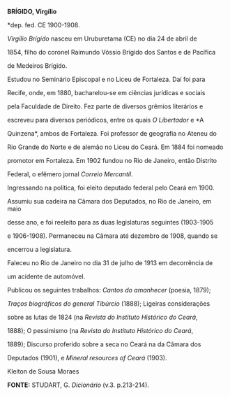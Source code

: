**BRÍGIDO, Virgílio**



\*dep. fed. CE 1900-1908.



*Virgílio Brígido* nasceu em Uruburetama (CE) no dia 24 de abril de

1854, filho do coronel Raimundo Vóssio Brígido dos Santos e de Pacífica

de Medeiros Brígido.



Estudou no Seminário Episcopal e no Liceu de Fortaleza. Daí foi para

Recife, onde, em 1880, bacharelou-se em ciências jurídicas e sociais

pela Faculdade de Direito. Fez parte de diversos grêmios literários e

escreveu para diversos periódicos, entre os quais *O Libertador* e *A

Quinzena*, ambos de Fortaleza. Foi professor de geografia no Ateneu do

Rio Grande do Norte e de alemão no Liceu do Ceará. Em 1884 foi nomeado

promotor em Fortaleza. Em 1902 fundou no Rio de Janeiro, então Distrito

Federal, o efêmero jornal *Correio Mercantil*.



Ingressando na política, foi eleito deputado federal pelo Ceará em 1900.

Assumiu sua cadeira na Câmara dos Deputados, no Rio de Janeiro, em maio

desse ano, e foi reeleito para as duas legislaturas seguintes (1903-1905

e 1906-1908). Permaneceu na Câmara até dezembro de 1908, quando se

encerrou a legislatura.



Faleceu no Rio de Janeiro no dia 31 de julho de 1913 em decorrência de

um acidente de automóvel.



Publicou os seguintes trabalhos: *Cantos do amanhecer* (poesia, 1879);

*Traços biográficos do general Tibúrcio* (1888); Ligeiras considerações

sobre as lutas de 1824 (na *Revista do Instituto Histórico do Ceará*,

1888); O pessimismo (na *Revista do Instituto Histórico do Ceará*,

1889); Discurso proferido sobre a seca no Ceará na da Câmara dos

Deputados (1901), e *Mineral resources of Ceará* (1903).



Kleiton de Sousa Moraes



**FONTE:** STUDART, G. *Dicionário* (v.3. p.213-214).

